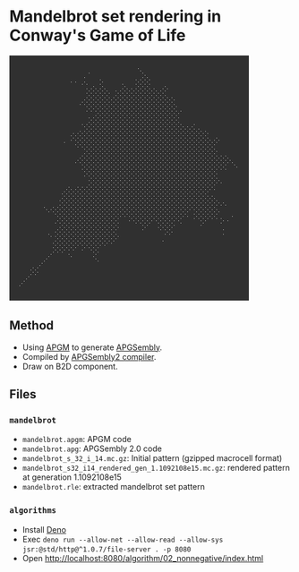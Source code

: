 # Mandelbrot set rendering in Conway's Game of Life

![Mandelbrot set in CGoL](img/img.png)

## Method
- Using [APGM](https://rei1024.github.io/proj/apgm/) to generate [APGSembly](https://conwaylife.com/wiki/APGsembly).
- Compiled by [APGSembly2 compiler](https://conwaylife.com/forums/viewtopic.php?p=199807#p199807).
- Draw on B2D component.

## Files

### `mandelbrot`
- `mandelbrot.apgm`: APGM code
- `mandelbrot.apg`: APGSembly 2.0 code
- `mandelbrot_s_32_i_14.mc.gz`: Initial pattern (gzipped macrocell format)
- `mandelbrot_s32_i14_rendered_gen_1.1092108e15.mc.gz`: rendered pattern at generation 1.1092108e15
- `mandelbrot.rle`: extracted mandelbrot set pattern

### `algorithms`
- Install [Deno](https://docs.deno.com/runtime/)
- Exec `deno run --allow-net --allow-read --allow-sys jsr:@std/http@^1.0.7/file-server . -p 8080`
- Open <http://localhost:8080/algorithm/02_nonnegative/index.html>
